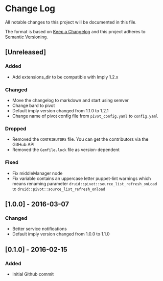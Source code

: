 # Change Log
All notable changes to this project will be documented in this file.

The format is based on [Keep a Changelog](http://keepachangelog.com/)
and this project adheres to [Semantic Versioning](http://semver.org/).

## [Unreleased]
### Added
- Add extensions_dir to be compatible with Imply 1.2.x

### Changed
- Move the changelog to markdown and start using semver
- Change bard to pivot
- Default imply version changed from 1.1.0 to 1.2.1
- Change name of pivot config file from `pivot_config.yaml` to `config.yaml`

### Dropped
- Removed the `CONTRIBUTORS` file. You can get the contributors via the GitHub API
- Removed the `Gemfile.lock` file as version-dependent

### Fixed
- Fix middleManager node
- Fix variable contains an uppercase letter puppet-lint warnings which means
  renaming parameter `druid::pivot::source_list_refresh_onLoad` to
  `druid::pivot::source_list_refresh_onload`

## [1.0.0] - 2016-03-07
### Changed
- Better service notifications
- Default imply version changed from 1.0.0 to 1.1.0

## [0.1.0] - 2016-02-15
### Added
- Initial Github commit
